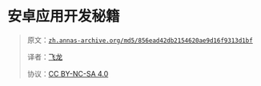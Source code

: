 # 安卓应用开发秘籍

> 原文：[`zh.annas-archive.org/md5/856ead42db2154620ae9d16f9313d1bf`](https://zh.annas-archive.org/md5/856ead42db2154620ae9d16f9313d1bf)
> 
> 译者：[飞龙](https://github.com/wizardforcel)
> 
> 协议：[CC BY-NC-SA 4.0](http://creativecommons.org/licenses/by-nc-sa/4.0/)